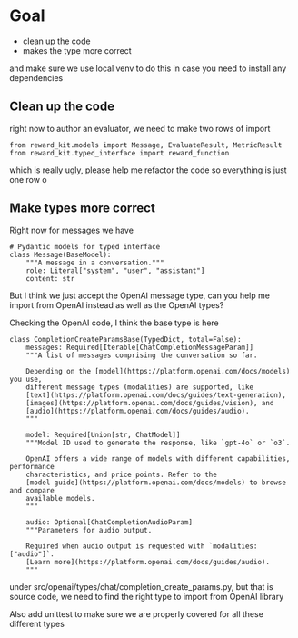 # Goal
- clean up the code
- makes the type more correct

and make sure we use local venv to do this in case you need to install any dependencies


## Clean up the code
right now to author an evaluator, we need to make two rows of import

```
from reward_kit.models import Message, EvaluateResult, MetricResult
from reward_kit.typed_interface import reward_function
```

which is really ugly, please help me refactor the code so everything is just one row
o
## Make types more correct

Right now for messages we have

```
# Pydantic models for typed interface
class Message(BaseModel):
    """A message in a conversation."""
    role: Literal["system", "user", "assistant"]
    content: str
```

But I think we just accept the OpenAI message type, can you help me import from OpenAI instead as well as the OpenAI types?

Checking the OpenAI code, I think the base type is here

```
class CompletionCreateParamsBase(TypedDict, total=False):
    messages: Required[Iterable[ChatCompletionMessageParam]]
    """A list of messages comprising the conversation so far.

    Depending on the [model](https://platform.openai.com/docs/models) you use,
    different message types (modalities) are supported, like
    [text](https://platform.openai.com/docs/guides/text-generation),
    [images](https://platform.openai.com/docs/guides/vision), and
    [audio](https://platform.openai.com/docs/guides/audio).
    """

    model: Required[Union[str, ChatModel]]
    """Model ID used to generate the response, like `gpt-4o` or `o3`.

    OpenAI offers a wide range of models with different capabilities, performance
    characteristics, and price points. Refer to the
    [model guide](https://platform.openai.com/docs/models) to browse and compare
    available models.
    """

    audio: Optional[ChatCompletionAudioParam]
    """Parameters for audio output.

    Required when audio output is requested with `modalities: ["audio"]`.
    [Learn more](https://platform.openai.com/docs/guides/audio).
    """
```

under src/openai/types/chat/completion_create_params.py, but that is source code, we need to find the right type to import from OpenAI library

Also add unittest to make sure we are properly covered for all these different types